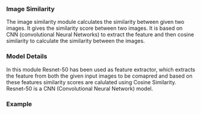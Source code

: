 ### Image Similarity
The image similarity module calculates the similarity between given two images. It gives the similarity score between two images. It is based on CNN (convolutional Neural Networks) to extract the feature and then cosine similarity to calculate the similarity between the images.

### Model Details
In this module Resnet-50 has been used as feature extractor, which extracts the feature from both the given input images to be comapred and based on these features similarity scores are calulated using Cosine Similarity.
Resnet-50 is a CNN (Convolutional Neural Network) model.  

### Example
